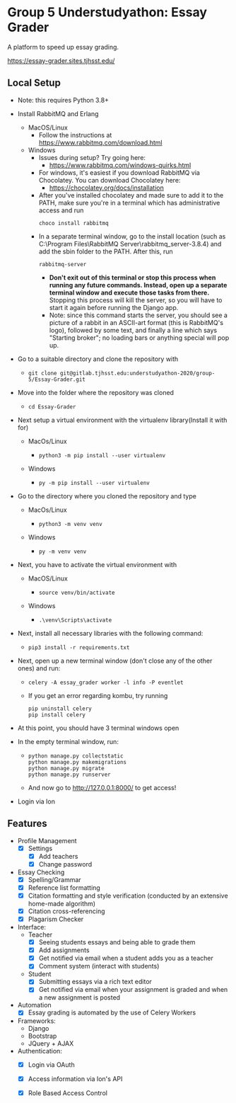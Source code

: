# Group 5 Understudyathon: Essay Grader

A platform to speed up essay grading.

https://essay-grader.sites.tjhsst.edu/

## Local Setup
 * Note: this requires Python 3.8+
 * Install RabbitMQ and Erlang
	* MacOS/Linux
		* Follow the instructions at https://www.rabbitmq.com/download.html
	* Windows
		* Issues during setup? Try going here:
			* https://www.rabbitmq.com/windows-quirks.html
		* For windows, it's easiest if you download RabbitMQ via Chocolatey. You can download Chocolatey here:
			* https://chocolatey.org/docs/installation
		* After you've installed chocolatey and made sure to add it to the PATH, make sure you're in a terminal which has administrative access and run 
			```
			choco install rabbitmq
			```
		* In a separate terminal window, go to the install location (such as C:\Program Files\RabbitMQ Server\rabbitmq_server-3.8.4) and add the sbin folder to the PATH. After this, run 
			```
			rabbitmq-server
			```
			* **Don't exit out of this terminal or stop this process when running any future commands. Instead, open up a separate terminal window and execute those tasks from there.** Stopping this process will kill the server, so you will have to start it again before running the Django app.
			* Note: since this command starts the server, you should see a picture of a rabbit in an ASCII-art format (this is RabbitMQ's logo), followed by some text, and finally a line which says "Starting broker"; no loading bars or anything special will pop up.

* Go to a suitable directory and clone the repository with
	* ```
  	  git clone git@gitlab.tjhsst.edu:understudyathon-2020/group-5/Essay-Grader.git
  	  ```
* Move into the folder where the repository was cloned
	* ```
	  cd Essay-Grader
	  ```

* Next setup a virtual environment with the virtualenv library(Install it with for)
	* MacOs/Linux
		* ```
		  python3 -m pip install --user virtualenv
		  ```
	* Windows
		* ```
		  py -m pip install --user virtualenv
		  ```
* Go to the directory where you cloned the repository and type
	* MacOs/Linux
		* ```
		  python3 -m venv venv
		  ```
	* Windows
		* ```
		  py -m venv venv
		  ```
* Next, you have to activate the virtual environment with
	* MacOS/Linux
		* ```
		  source venv/bin/activate
		  ```
	* Windows
		* ```
		  .\venv\Scripts\activate
		  ```
* Next, install all necessary libraries with the following command:
	* ```
	  pip3 install -r requirements.txt
	  ```
* Next, open up a new terminal window (don't close any of the other ones) and run:
	* ```
	  celery -A essay_grader worker -l info -P eventlet
	  ```
	* If you get an error regarding kombu, try running
	  ```
	  pip uninstall celery
	  pip install celery
	  ```
* At this point, you should have 3 terminal windows open
* In the empty terminal window, run:
	* ```
      python manage.py collectstatic
      python manage.py makemigrations
      python manage.py migrate
      python manage.py runserver
	  ```
	* And now go to http://127.0.0.1:8000/ to get access!
* Login via Ion

## Features
* Profile Management
	- [x] Settings
		- [x] Add teachers
		- [x] Change password
* Essay Checking 
	- [x] Spelling/Grammar
	- [x] Reference list formatting
	- [x] Citation formatting and style verification (conducted by an extensive home-made algorithm)
	- [x] Citation cross-referencing
	- [x] Plagarism Checker
* Interface:
	* Teacher 
		- [x] Seeing students essays and being able to grade them
		- [x] Add assignments
		- [x] Get notified via email when a student adds you as a teacher
		- [x] Comment system (interact with students)
	* Student
		- [x] Submitting essays via a rich text editor
		- [x] Get notified via email when your assignment is graded and when a new assignment is posted
* Automation
	- [x] Essay grading is automated by the use of Celery Workers
* Frameworks:
	* Django
	* Bootstrap
	* JQuery + AJAX
* Authentication:
	- [x] Login via OAuth
	- [x] Access information via Ion's API
	- [x] Role Based Access Control

